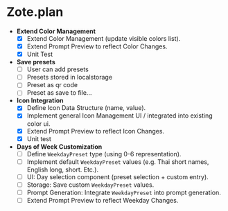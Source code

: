 # Zote.plan

- **Extend Color Management**
    - [x] Extend Color Management (update visible colors list).
    - [x] Extend Prompt Preview to reflect Color Changes.
    - [x] Unit Test

- **Save presets**
    - [ ] User can add presets
    - [ ] Presets stored in localstorage
    - [ ] Preset as qr code
    - [ ] Preset as save to file...

- **Icon Integration**
    - [x] Define Icon Data Structure (name, value).
    - [x] Implement general Icon Management UI / integrated into existing color ui.
    - [x] Extend Prompt Preview to reflect Icon Changes.
    - [x] Unit test

- **Days of Week Customization**
    - [ ] Define `WeekdayPreset` type (using 0-6 representation).
    - [ ] Implement default `WeekdayPreset` values (e.g. Thai short names, English long, short. Etc.).
    - [ ] UI: Day selection component (preset selection + custom entry).
    - [ ] Storage: Save custom `WeekdayPreset` values.
    - [ ] Prompt Generation: Integrate `WeekdayPreset` into prompt generation.
    - [ ] Extend Prompt Preview to reflect Weekday Changes.
